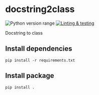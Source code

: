 docstring2class
===============
![Python version range](https://img.shields.io/badge/python-2.7%E2%80%933.6+-blue.svg)
[![Linting & testing](https://github.com/SamuelMarks/docstring2class/workflows/Linting%20&%20testing/badge.svg)](https://github.com/SamuelMarks/docstring2class/actions)

Docstring to class

## Install dependencies

    pip install -r requirements.txt

## Install package

    pip install .
